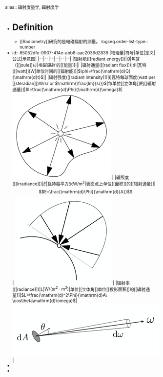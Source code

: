 alias:: 辐射度量学, 辐射度学

- # Definition
	- [[Radiometry]]研究的是电磁辐射的测量。
	  logseq.order-list-type:: number
- id:: 65052dfe-9907-414e-abb8-aac2036d2839
  |物理量|符号|单位|定义|公式|示意图|
  |--|--|--|--|--|--|
  |辐射能([[radiant energy]])|$Q$|焦耳（[[joule]])$\mathrm{J}$|*电磁辐射* 的[[能量]]|||
  |辐射通量([[radiant flux]])|$\Phi$|瓦特([[watt]])$\mathrm{W}$|单位时间的[[辐射能]]|$\phi=\frac{\mathrm{d}Q}{\mathrm{d}t}$||
  |辐射强度([[radiant intensity]])|$I$|瓦特每球面度(watt per [[steradian]])$\mathrm{W/sr}$ or $\mathrm{\frac{lm}{sr}}$|每单位[[立体角]]的[[辐射通量]]|$I=\frac{\mathrm{d}\Phi}{\mathrm{d}\omega}$| ![image.png](../assets/image_1694874057470_0.png) |
  |辐照度([[irradiance]])|$E$|瓦特每平方米$\mathrm{W/m^2}$|表面点上单位[[面积]]的[[辐射通量]]|$$E=\frac{\mathrm{d}\Phi}{\mathrm{d}{A}}$$| ![image.png](../assets/image_1694874359775_0.png) |
  |辐射率([[radiance]])|$L$|$\mathrm{W/({sr}^2\cdot m^2)}$|单位[[立体角]]单位[[投影面积]]的[[辐射通量]]|$L=\frac{\mathrm{d}^2\Phi}{\mathrm{d}A\ \cos\theta\mathrm{d}\omega}$| ![image.png](../assets/image_1694873438982_0.png) |
-
-